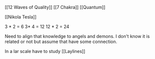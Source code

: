 [[12 Waves of Quality]]
[[7 Chakra]]
[[Quantum]]

[[Nikola Tesla]]


3 * 2 = 6
3* 4 = 12
12 * 2 = 24

Need to align that knowledge to angels and demons. I don't know it is related or not but assume that have some connection.

In a lar scale have to study [[Laylines]]
